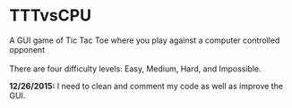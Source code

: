 # TTTvsCPU
A GUI game of Tic Tac Toe where you play against a computer controlled opponent <br><br>
There are four difficulty levels: Easy, Medium, Hard, and Impossible.<br>

<b>12/26/2015:</b> I need to clean and comment my code as well as improve the GUI.  
